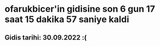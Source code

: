 # ofarukbicer'in gidisine son 6 gun 17 saat 15 dakika 57 saniye kaldi

## Gidis tarihi: 30.09.2022 :(